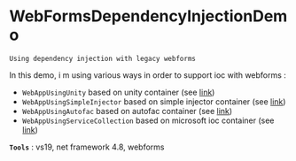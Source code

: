 # WebFormsDependencyInjectionDemo
```
Using dependency injection with legacy webforms
```

In this demo, i m using various ways in order to support ioc with webforms :
- `WebAppUsingUnity` based on unity container (see [link](https://devblogs.microsoft.com/aspnet/use-dependency-injection-in-webforms-application/))
- `WebAppUsingSimpleInjector` based on simple injector container (see [link](https://simpleinjector.readthedocs.io/en/latest/webformsintegration.html))
- `WebAppUsingAutofac` based on autofac container (see [link](https://www.natmarchand.fr/aspnet-dependency-injection-net472/))
- `WebAppUsingServiceCollection` based on microsoft ioc container (see [link](https://www.natmarchand.fr/aspnet-dependency-injection-net472/))

**`Tools`** : vs19, net framework 4.8, webforms